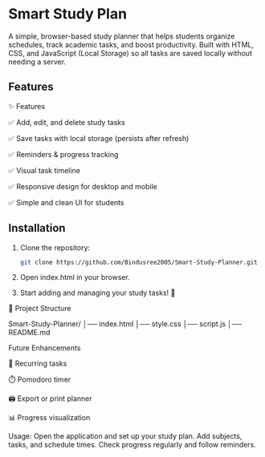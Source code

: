 # Smart Study Plan

A simple, browser-based study planner that helps students organize schedules, track academic tasks, and boost productivity.
Built with HTML, CSS, and JavaScript (Local Storage) so all tasks are saved locally without needing a server.

## Features

✨ Features

✅ Add, edit, and delete study tasks

✅ Save tasks with local storage (persists after refresh)

✅ Reminders & progress tracking

✅ Visual task timeline

✅ Responsive design for desktop and mobile

✅ Simple and clean UI for students

## Installation

1. Clone the repository:  
   ```bash
   git clone https://github.com/Bindusree2005/Smart-Study-Planner.git

2. Open index.html in your browser.

3. Start adding and managing your study tasks! 🎯

📂 Project Structure

Smart-Study-Planner/
│── index.html
│── style.css
│── script.js
│── README.md

Future Enhancements

🔁 Recurring tasks

⏱️ Pomodoro timer

🖨️ Export or print planner

📊 Progress visualization

Usage:
Open the application and set up your study plan.
Add subjects, tasks, and schedule times.
Check progress regularly and follow reminders.
